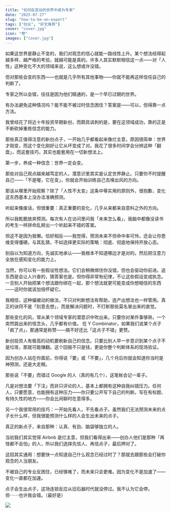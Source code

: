 ```yaml
---
title: "如何在变动的世界中成为专家"
date: "2025-07-27"
slug: "how-to-be-an-expert"
tags: ["创业", "好文推荐"]
cover: "cover.jpg"
icon: "😎"
images: ["cover.jpg"]
---
```

如果这世界是静止不变的，我们对观念的信心就能一路线性上升。某个想法经得起越多样、越严格的考验，就越可能是真的。许多人其实默默相信这一点——对「人性」这种变化不大的领域来说，这么想或许没错。



但对那些会变的东西——也就是几乎所有其他事物——你就不能再这样信任自己的判断了。



专家之所以会错，往往是因为他们精通的，是一个早已过期的世界。



有办法避免这种情况吗？能不能不被过时信念困住？答案是——可以，但得靠一点方法。



我曾经花了将近十年投资早期新创，而颇具讽刺的是，要在这领域成功，靠的正是不断砍掉重练信念的能力。



那些真正值得注意的新创点子，一开始几乎都看起来像烂主意，原因很简单：世界才刚变，而这个变化刚好让它从坏变成了对。我花了很多时间学会分辨这种「翻盘」，而这套技巧，其实也能套用在一切新想法上。



第一步，养成一种信念：世界一定会变。



那些对自己观点越来越笃定的人，潜意识里其实是认定世界静止。只要你不时提醒自己——「不是喔，它在变」，你就会开始训练自己去嗅出风的方向。



那该从哪里开始观察？除了「人性不太变」这条中等实用的原则外，很抱歉，变化这东西基本上没办法准确预测。



听起来像废话，但很重要：真正重要的变化，几乎从来都来自意料之外的方向。



所以我乾脆放弃预测。每次有人在访问里问我「未来怎么看」，我脑中都像没读书的考生一样拼命乱掰出一个听起来不错的答案。



但这不是因为我懒。恰好相反——我觉得，预测未来不但命中率可怜，还会让你思维变得僵硬。与其乱猜，不如选择更实际的策略：彻底、彻底地保持开放心态。



别自以为知道方向，先诚实地承认——我根本不知道哪边才是对的。然后把注意力全放在感知变化的能力上。



当然，你可以有一些假设性想法。它们会稍微绑住你没错，但也会驱动你前进。追东西是会让人兴奋的，猜答案也是。但你得非常有纪律，不让这些假设变成执念。
一旦别人开始把某个想法跟你绑在一起，那个想法就更可能变成你想相信的东西——这时你就该加倍怀疑它。



我相信，这种偏被动的做法，不只对判断想法有帮助，连产出想法也一样管用。真正的诀窍不是「刻意去想」，而是解决问题时，不打断那些莫名冒出来的直觉。



那些变化的风，常从某个领域专家的潜意识中吹出来。只要你对某件事够熟，一个突然跳出来的怪念头，几乎都有价值。
在 Y Combinator，如果我们说某个点子「疯了点」，那通常是称赞——搞不好还比「这点子不错」更赞。



新创投资人有极高的动机要刷新自己的信念。只要比别人早一步意识到某个点子不是垃圾，那就可能赚翻。这个回报不只是钱，更是你整个判断体系的现场验证。



因为创办人站在你面前，你得说「要」或「不要」，几个月后你就会知道你当时是神预测，还是大走眼。



那些说「不要」而错过 Google 的人（真的有几个），这笔帐会记一辈子。



凡是对想法要「下注」而非只评论的人，基本上都拥有这种自我纠错压力。任何人，只要愿意，也能拥有这种压力——你只要公开写下自己的判断。写在有标题、有持久性的地方——你会比闲聊时在意得多。



另一个我很常用的技巧：一开始先看人，不先看点子。虽然我们无法预测未来的点子长什么样，但我很能预测什么样的人会生出未来的点子。



真正的新点子，来自那种：认真、有劲、脑袋够独立的人。



当初我们其实觉得 Airbnb 是烂主意，但我们看得出来——创办人他们是那种「再怪都不会怕」的人，所以我们选择先信人、再信点子，最后押对了。



这招其实通用：想要快一点知道自己什么观念已经过时了？那就去跟那些会打破你观念的人当朋友。



不被自己的专业反困住，已经够难了，而未来只会更难。因为变化不是加速了——变化一直都在加速。



点子会生出点子，这场连锁反应从旧石器时代就没停过。我不认为它会停。
但⋯⋯也许我会错。（最好是）




![](https://prod-files-secure.s3.us-west-2.amazonaws.com/112d0858-5090-4d34-a606-b75eb8d65fd2/46476355-9cf3-4e99-9b7a-3531bc426380/1000202064.png?X-Amz-Algorithm=AWS4-HMAC-SHA256&X-Amz-Content-Sha256=UNSIGNED-PAYLOAD&X-Amz-Credential=ASIAZI2LB466QZCWPEXH%2F20250909%2Fus-west-2%2Fs3%2Faws4_request&X-Amz-Date=20250909T214306Z&X-Amz-Expires=3600&X-Amz-Security-Token=IQoJb3JpZ2luX2VjEHUaCXVzLXdlc3QtMiJHMEUCID7U2k962JzNNHJx3tc%2FHpJCl3kTs26hTyHs1G3MiO4vAiEAts%2BFT9eLfEszfNTqky9dt9Kin4DuYMO8aQuebFWrr%2B8qiAQI3v%2F%2F%2F%2F%2F%2F%2F%2F%2F%2FARAAGgw2Mzc0MjMxODM4MDUiDMoBKTuON3eUzvejSCrcA2i8Xlk8S31aCVQi29AaLEv0XL%2FvqHlPgAyAxxNKzGJygKrmh88kWbgRENaCZfwICmCxPMQBx4sNJHlHx1Kl3vqhhbbv%2BEGrhFZ3IJKYuHMc8YpAAecnpQpAK%2BUuOEu3RTFamtIUaxfi%2BxMLdknbPoAzWNXyHVOL1xf6D%2BPGyi2kKwc1DeY%2BA%2FlGXFE330mDuiQiSG4V6n95FPDNx0qzdKA7l4O72LvsdvEbVSlkEDCkdXDP%2F%2FOnl2wRoMx2jyiZXtEuiPvefCc68aWTo0I%2BLabm12a0gpDEnglTFwyiUzd8DnBgPfbl%2BYHhuiwX1q5wpbzpuF9ykh3hJcAG2Xkpb67ei2r3oH%2BhcuArwTNB6rUWorq1bCa8KrW9nmmaZKGGeX5OeKjJ2qInJqNSzpBVItHDqssVEDK0iOJOJK8H8nQika02iv1AfZavYTCKdWik0MeZU8aMcQ30MbU8j8u5s4AS5r2M8A7NItuRy0IFn%2BbSNS78AlMwzVBaqJkQjCT2hOfBm65yPlNl6t1OUrx%2FwuNJdxTqJt9wYGfWzF952srGA3vtFhZNnJGHurWGyyRJCcwE2M6VXGLd27s1qC07CrcoLcXlIgUV%2BzmImTX2EylYU5xvefXsQjXZ2Q37MPScgsYGOqUBodPUWC1TyPvUrwLj6eTMU8IFE201Xuo1J4D19pD3zBiZo8KLmpgSkwoiXNHzaVloap5I4iO%2Fjy99ByGGcjIXJGTC%2F%2BXPFdfACZUOAvdsn1phxrA0dKiSewq0OGqM1DzGaX5JuYbZP4gt42c1Q%2BYpYBL5YMQiliBlQemffyJaum68YIX0WaPCTPdj5PL%2B2GdvM1nNnWDa1NyeBRO7usb1tIwNg4ff&X-Amz-Signature=68cca0818a8a18020d293e6c845965dcd490a21ae6b003f287f45fcc69e36127&X-Amz-SignedHeaders=host&x-amz-checksum-mode=ENABLED&x-id=GetObject)

